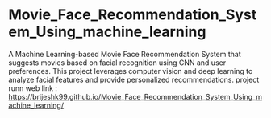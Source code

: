 # Movie_Face_Recommendation_System_Using_machine_learning
A Machine Learning-based Movie Face Recommendation System that suggests movies based on facial recognition using CNN and user preferences. This project leverages computer vision and deep learning to analyze facial features and provide personalized recommendations.
project runn web link : https://brijeshk99.github.io/Movie_Face_Recommendation_System_Using_machine_learning/
